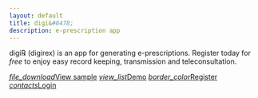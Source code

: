 ```yaml
---
layout: default
title: digi&#8478;
description: e-prescription app
---
```

<script type="text/javascript" src="https://cdnjs.cloudflare.com/ajax/libs/jspdf/2.1.1/jspdf.umd.min.js"></script>

<p>digi&#8478; (digirex) is an app for generating e-prescriptions. Register today for <i>free</i> to enjoy easy record keeping, transmission and teleconsultation.</p>
<p>
    <a href="./digiRx.pdf" class="waves-effect waves-light btn" download><i class="material-icons left">file_download</i>View sample</a>
    <a href="./demo" class="waves-effect waves-light btn"><i class="material-icons left">view_list</i>Demo</a>
    <a href="./user" class="waves-effect waves-light btn"><i class="material-icons left">border_color</i>Register</a>
    <a href="./app" class="waves-effect waves-light btn"><i class="material-icons left">contacts</i>Login</a>
</p>

<script>
var name = "pass=";
var ca = document.cookie.split(';');
for(var i = 0; i < ca.length; i++) {
  var c = ca[i];
  while (c.charAt(0) == ' ') {
    c = c.substring(1);
  }
  if (c.indexOf(name) == 0) {
    window.location.href = "./app" ;
  }
}    
function otherSignedInStuff(){}
</script>
